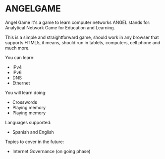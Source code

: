 # ANGELGAME
Angel Game it's a game to learn computer networks
ANGEL stands for: Analytical Network Game for Education and Learning.

This is a simple and straightforward game, should work in any browser that supports HTML5, it means, should run in tablets, computers, cell phone and much more.

You can learn:
- IPv4
- IPv6
- DNS
- Ethernet

You will learn doing:
- Crosswords
- Playing memory
- Playing memory

Languages supported:
- Spanish and English

Topics to cover in the future:
- Internet Governance (on going phase)
